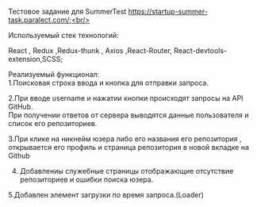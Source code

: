Тестовое задание для SummerTest https://startup-summer-task.paralect.com/;<br/>

Используемый стек технологий:<br/>

React , Redux ,Redux-thunk , Axios ,React-Router, React-devtools-extension,SCSS;<br/>

Реализуемый функционал: <br/>
1.Поисковая строка ввода и кнопка для отправки запроса.<br/>

2.При вводе username и нажатии кнопки  происходят запросы на API GitHub.<br/>
  При получении ответов от сервера выводятся данные пользователя и список его репозиториев.<br/>

3.При клике на никнейм юзера либо его названия его репозитория , открывается его профиль и страница репозитория в новой вкладке на Github<br/>

4. Добавлениы служебные страницы отображающие отсутствие репозиториев и ошибки поиска юзера.<br/>

5.Добавлен элемент загрузки по время запроса.(Loader)

